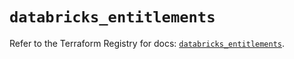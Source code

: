 # `databricks_entitlements`

Refer to the Terraform Registry for docs: [`databricks_entitlements`](https://registry.terraform.io/providers/databricks/databricks/1.36.3/docs/resources/entitlements).

